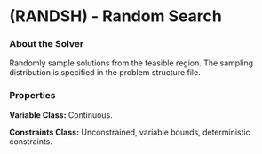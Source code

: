 # (RANDSH) - Random Search

### About the Solver

Randomly sample solutions from the feasible region. The sampling distribution is specified in the problem structure file.

### Properties

**Variable Class:** Continuous.

**Constraints Class:** Unconstrained, variable bounds, deterministic constraints.